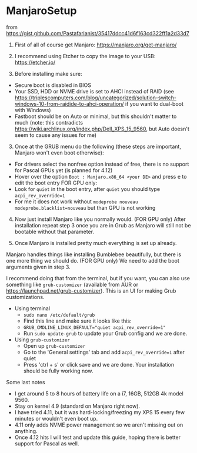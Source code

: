 # ManjaroSetup

from https://gist.github.com/Pastafarianist/35417ddcc41d6f163cd322ff1a2d33d7

1. First of all of course get Manjaro: https://manjaro.org/get-manjaro/

2. I recommend using Etcher to copy the image to your USB: https://etcher.io/

2. Before installing make sure:

- Secure boot is disabled in BIOS
- Your SSD, HDD or NVME drive is set to AHCI instead of RAID (see https://triplescomputers.com/blog/uncategorized/solution-switch-windows-10-from-raidide-to-ahci-operation/ if you want to dual-boot with Windows)
- Fastboot should be on Auto or minimal, but this shouldn't matter to much (note: this contradicts https://wiki.archlinux.org/index.php/Dell_XPS_15_9560, but Auto doesn't seem to cause any issues for me)

3. Once at the GRUB menu do the following (these steps are important, Manjaro won't even boot otherwise):

- For drivers select the nonfree option instead of free, there is no support for Pascal GPUs yet (is planned for 4.12)
- Hover over the option `Boot : Manjaro.x86_64 <your DE>` and press <kbd>e</kbd> to edit the boot entry
	FOR GPU only:
- Look for `quiet` in the boot entry, after `quiet` you should type `acpi_rev_override=1`
- For me it does not work without `modeprobe nouveau modeprobe.blacklist=nouveau` but than GPU is not working

4. Now just install Manjaro like you normally would.
(FOR GPU only) After installation repeat step 3 once you are in Grub as Manjaro will still not be bootable without that parameter.

5. Once Manjaro is installed pretty much everything is set up already.

Manjaro handles things like installing Bumblebee beautifully, but there is one more thing we should do.
(FOR GPU only) We need to add the boot arguments given in step 3.


I recommend doing that from the terminal, but if you want, you can also use something like `grub-customizer` (available from AUR or https://launchpad.net/grub-customizer). This is an UI for making Grub customizations.

- Using terminal
    - `sudo nano /etc/default/grub`
    - Find this line and make sure it looks like this:
    - `GRUB_CMDLINE_LINUX_DEFAULT="quiet acpi_rev_override=1"`
    - Run `sudo update-grub` to update your Grub config and we are done.
- Using `grub-customizer`
    - Open up `grub-customizer`
    - Go to the 'General settings' tab and add `acpi_rev_override=1` after quiet
    - Press 'ctrl + s' or click save and we are done. Your installation should be fully working now.

Some last notes
- I get around 5 to 8 hours of battery life on a i7, 16GB, 512GB 4k model 9560. 
- Stay on kernel 4.9 (standard on Manjaro right now). 
- I have tried 4.11, but it was hard-locking/freezing my XPS 15 every few minutes or wouldn't even boot up.
- 4.11 only adds NVME power management so we aren't missing out on anything.
- Once 4.12 hits I will test and update this guide, hoping there is better support for Pascal as well.